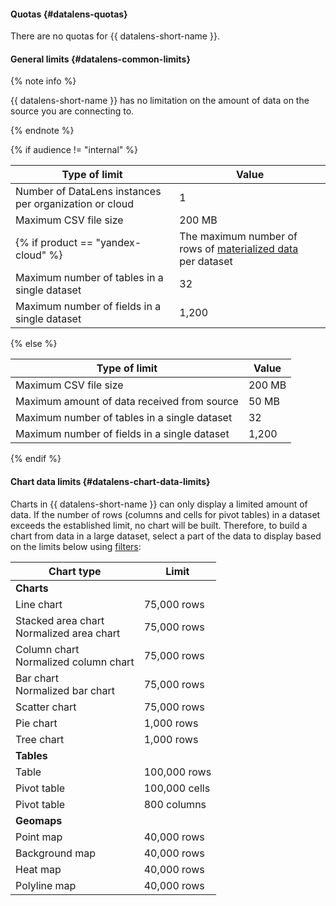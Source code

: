 #### Quotas {#datalens-quotas}

There are no quotas for {{ datalens-short-name }}.

#### General limits {#datalens-common-limits}

{% note info %}

{{ datalens-short-name }} has no limitation on the amount of data on the source you are connecting to.

{% endnote %}

{% if audience != "internal" %}

| Type of limit | Value |
----- | -----
| Number of DataLens instances per organization or cloud | 1 |
| Maximum CSV file size | 200 MB |
{% if product == "yandex-cloud" %}| The maximum number of rows of [materialized data](../../datalens/concepts/dataset/settings.md#materialization) <br>per dataset | 100000000 |{% endif %}
| Maximum number of tables in a single dataset | 32 |
| Maximum number of fields in a single dataset | 1,200 |

{% else %}

| Type of limit | Value |
----- | -----
| Maximum CSV file size | 200 MB |
| Maximum amount of data received from source | 50 MB |
| Maximum number of tables in a single dataset | 32 |
| Maximum number of fields in a single dataset | 1,200 |

{% endif %}

#### Chart data limits {#datalens-chart-data-limits}

Charts in {{ datalens-short-name }} can only display a limited amount of data. If the number of rows (columns and cells for pivot tables) in a dataset exceeds the established limit, no chart will be built. Therefore, to build a chart from data in a large dataset, select a part of the data to display based on the limits below using [filters](../../datalens/concepts/dataset/settings.md#default-setting):

| Chart type | Limit |
----- | -----
| **Charts** |
| Line chart | 75,000 rows |
| Stacked area chart<br/>Normalized area chart | 75,000 rows |
| Column chart<br/>Normalized column chart | 75,000 rows |
| Bar chart<br/>Normalized bar chart | 75,000 rows |
| Scatter chart | 75,000 rows |
| Pie chart | 1,000 rows |
| Tree chart | 1,000 rows |
| **Tables** |
| Table | 100,000 rows |
| Pivot table | 100,000 cells |
| Pivot table | 800 columns |
| **Geomaps** |
| Point map | 40,000 rows |
| Background map | 40,000 rows |
| Heat map | 40,000 rows |
| Polyline map | 40,000 rows |
